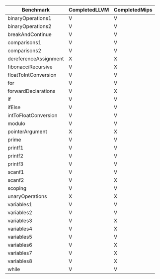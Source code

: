 | Benchmark             | CompletedLLVM | CompletedMips |
|-----------------------|---------------|---------------|
| binaryOperations1     | V             | V             |
| binaryOperations2     | V             | V             |
| breakAndContinue      | V             | V             |
| comparisons1          | V             | V             |
| comparisons2          | V             | V             |
| dereferenceAssignment | X             | X             |
| fibonacciRecursive    | V             | X             |
| floatToIntConversion  | V             | V             |
| for                   | V             | V             |
| forwardDeclarations   | V             | X             |
| if                    | V             | V             |
| ifElse                | V             | V             |
| intToFloatConversion  | V             | V             |
| modulo                | V             | V             |
| pointerArgument       | X             | X             |
| prime                 | V             | V             |
| printf1               | V             | V             |
| printf2               | V             | V             |
| printf3               | V             | V             |
| scanf1                | V             | V             |
| scanf2                | V             | X             |
| scoping               | V             | V             |
| unaryOperations       | X             | X             |
| variables1            | V             | V             |
| variables2            | V             | V             |
| variables3            | V             | X             |
| variables4            | V             | X             |
| variables5            | V             | V             |
| variables6            | V             | X             |
| variables7            | V             | X             |
| variables8            | V             | X             |
| while                 | V             | V             |

